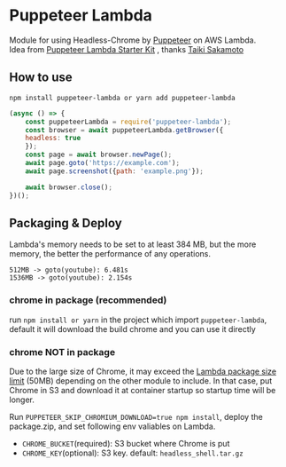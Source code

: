# Puppeteer Lambda

Module for using Headless-Chrome by [Puppeteer](https://github.com/GoogleChrome/puppeteer) on AWS Lambda.  
Idea from [Puppeteer Lambda Starter Kit](https://github.com/sambaiz/puppeteer-lambda-starter-kit) , thanks [Taiki Sakamoto](https://github.com/sambaiz)
## How to use

`npm install puppeteer-lambda or yarn add puppeteer-lambda`

```javascript
(async () => {
    const puppeteerLambda = require('puppeteer-lambda');
    const browser = await puppeteerLambda.getBrowser({
    headless: true
    });
    const page = await browser.newPage();
    await page.goto('https://example.com');
    await page.screenshot({path: 'example.png'});

    await browser.close(); 
})();
```

## Packaging & Deploy

Lambda's memory needs to be set to at least 384 MB, but the more memory, the better the performance of any operations.

```
512MB -> goto(youtube): 6.481s
1536MB -> goto(youtube): 2.154s
```

### chrome in package (recommended)

run `npm install or yarn` in the project which import `puppeteer-lambda`, default it will download the build chrome and you can use it directly

### chrome NOT in package

Due to the large size of Chrome, it may exceed the [Lambda package size limit](http://docs.aws.amazon.com/lambda/latest/dg/limits.html) (50MB) depending on the other module to include. 
In that case, put Chrome in S3 and download it at container startup so startup time will be longer.

Run `PUPPETEER_SKIP_CHROMIUM_DOWNLOAD=true npm install`, deploy the package.zip, and set following env valiables on Lambda.

- `CHROME_BUCKET`(required): S3 bucket where Chrome is put
- `CHROME_KEY`(optional): S3 key. default: `headless_shell.tar.gz`

